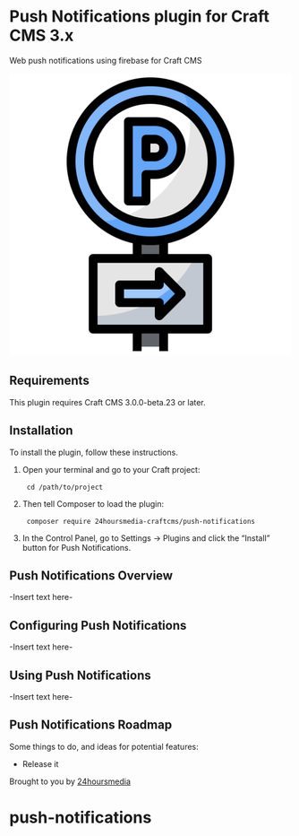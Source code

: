 # Push Notifications plugin for Craft CMS 3.x

Web push notifications using firebase for Craft CMS

![Screenshot](resources/img/plugin-logo.png)

## Requirements

This plugin requires Craft CMS 3.0.0-beta.23 or later.

## Installation

To install the plugin, follow these instructions.

1. Open your terminal and go to your Craft project:

        cd /path/to/project

2. Then tell Composer to load the plugin:

        composer require 24hoursmedia-craftcms/push-notifications

3. In the Control Panel, go to Settings → Plugins and click the “Install” button for Push Notifications.

## Push Notifications Overview

-Insert text here-

## Configuring Push Notifications

-Insert text here-

## Using Push Notifications

-Insert text here-

## Push Notifications Roadmap

Some things to do, and ideas for potential features:

* Release it

Brought to you by [24hoursmedia](https://www.24hoursmedia.com/en)
# push-notifications
